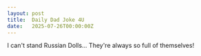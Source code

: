 ```yaml
---
layout: post
title:  Daily Dad Joke 4U
date:   2025-07-26T00:00:00Z
---
```

I can't stand Russian Dolls... They're always so full of themselves!
